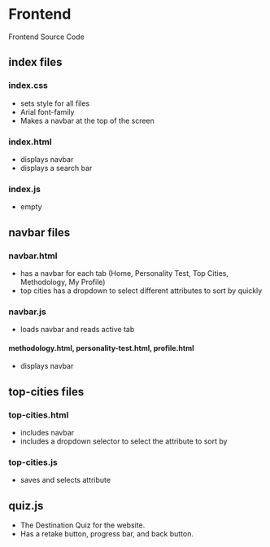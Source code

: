 # Frontend
Frontend Source Code

## index files
### index.css
- sets style for all files
- Arial font-family
- Makes a navbar at the top of the screen

### index.html
- displays navbar
- displays a search bar
  
### index.js
- empty

## navbar files
### navbar.html
- has a navbar for each tab (Home, Personality Test, Top Cities, Methodology, My Profile)
- top cities has a dropdown to select different attributes to sort by quickly
  
### navbar.js
- loads navbar and reads active tab
  
#### methodology.html, personality-test.html, profile.html
- displays navbar

## top-cities files
### top-cities.html
- includes navbar
- includes a dropdown selector to select the attribute to sort by

### top-cities.js
- saves and selects attribute

## quiz.js
- The Destination Quiz for the website. 
- Has a retake button, progress bar, and back button. 

